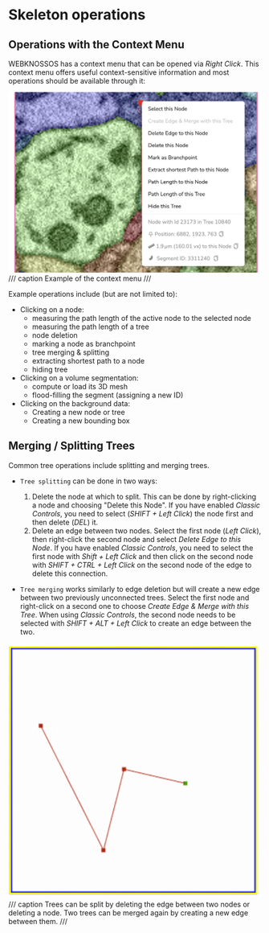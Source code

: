 # Skeleton operations

## Operations with the Context Menu

WEBKNOSSOS has a context menu that can be opened via _Right Click_. This context menu offers useful context-sensitive information and most operations should be available through it:

![Example of the context menu](../images/skeleton_context_menu.png)
/// caption
Example of the context menu
///

Example operations include (but are not limited to):

- Clicking on a node:
    - measuring the path length of the active node to the selected node
    - measuring the path length of a tree
    - node deletion
    - marking a node as branchpoint
    - tree merging & splitting
    - extracting shortest path to a node
    - hiding tree
- Clicking on a volume segmentation:
    - compute or load its 3D mesh
    - flood-filling the segment (assigning a new ID)
- Clicking on the background data:
    - Creating a new node or tree
    - Creating a new bounding box

## Merging / Splitting Trees

Common tree operations include splitting and merging trees.

- `Tree splitting` can be done in two ways:

    1. Delete the node at which to split. This can be done by right-clicking a node and choosing "Delete this Node". If you have enabled _Classic Controls_, you need to select (_SHIFT + Left Click_) the node first and then delete (_DEL_) it.
    2. Delete an edge between two nodes. Select the first node (_Left Click_), then right-click the second node and select _Delete Edge to this Node_. If you have enabled _Classic Controls_, you need to select the first node with _Shift + Left Click_ and then click on the second node with _SHIFT + CTRL + Left Click_ on the second node of the edge to delete this connection.

- `Tree merging` works similarly to edge deletion but will create a new edge between two previously unconnected trees. Select the first node and right-click on a second one to choose _Create Edge & Merge with this Tree_. When using _Classic Controls_, the second node needs to be selected with _SHIFT + ALT + Left Click_ to create an edge between the two.

![Trees can be split by deleting the edge between two nodes or deleting a node. Two trees can be merged again by creating a new edge between them.](../images/tracing_ui_tree_merge_split.gif)
/// caption
Trees can be split by deleting the edge between two nodes or deleting a node. Two trees can be merged again by creating a new edge between them.
///